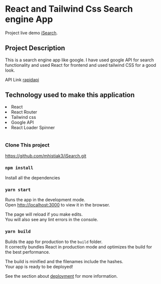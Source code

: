 # React and Tailwind Css Search engine App

Project live demo [iSearch](https://github.com/facebook/create-react-app).

## Project Description

This is a search engine app like google. I have used google API for search functionality and used React for frontend and used tailwind CSS for a good look.

API Link [rapidapi](https://rapidapi.com/apigeek/api/google-search3/)

## Technology used to make this application

<li> React
<li> React Router
<li> Tailwind css
<li> Google API
<li> React Loader Spinner

</br>
</br>

### Clone This project
https://github.com/mhistiak3/iSearch.git

### `npm install`

Install all the dependencies


### `yarn start`

Runs the app in the development mode.\
Open [http://localhost:3000](http://localhost:3000) to view it in the browser.

The page will reload if you make edits.\
You will also see any lint errors in the console.


### `yarn build`

Builds the app for production to the `build` folder.\
It correctly bundles React in production mode and optimizes the build for the best performance.

The build is minified and the filenames include the hashes.\
Your app is ready to be deployed!

See the section about [deployment](https://facebook.github.io/create-react-app/docs/deployment) for more information.


